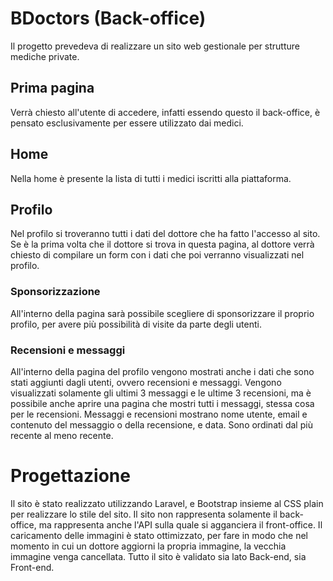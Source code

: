 # BDoctors (Back-office) #
Il progetto prevedeva di realizzare un sito web gestionale per strutture mediche private.

## Prima pagina ##
Verrà chiesto all'utente di accedere, infatti essendo questo il back-office, è pensato esclusivamente per essere utilizzato dai medici.

## Home ##
Nella home è presente la lista di tutti i medici iscritti alla piattaforma.

## Profilo ##
Nel profilo si troveranno tutti i dati del dottore che ha fatto l'accesso al sito. Se è la prima volta che il dottore si trova in questa pagina, al dottore verrà chiesto di compilare un form con i dati che poi verranno visualizzati nel profilo.

### Sponsorizzazione ###
All'interno della pagina sarà possibile scegliere di sponsorizzare il proprio profilo, per avere più possibilità di visite da parte degli utenti.

### Recensioni e messaggi ###
All'interno della pagina del profilo vengono mostrati anche i dati che sono stati aggiunti dagli utenti, ovvero recensioni e messaggi.
Vengono visualizzati solamente gli ultimi 3 messaggi e le ultime 3 recensioni, ma è possibile anche aprire una pagina che mostri tutti i messaggi, stessa cosa per le recensioni.
Messaggi e recensioni mostrano nome utente, email e contenuto del messaggio o della recensione, e data. Sono ordinati dal più recente al meno recente.

# Progettazione #
Il sito è stato realizzato utilizzando Laravel, e Bootstrap insieme al CSS plain per realizzare lo stile del sito.
Il sito non rappresenta solamente il back-office, ma rappresenta anche l'API sulla quale si agganciera il front-office.
Il caricamento delle immagini è stato ottimizzato, per fare in modo che nel momento in cui un dottore aggiorni la propria immagine, la vecchia immagine venga cancellata.
Tutto il sito è validato sia lato Back-end, sia Front-end.
